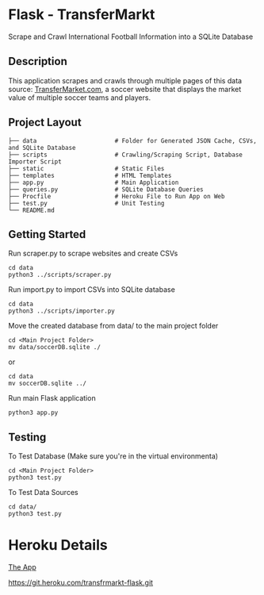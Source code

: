 # Flask - TransferMarkt 
Scrape and Crawl International Football Information into a SQLite Database


## Description
This application scrapes and crawls through multiple pages of this data source: [TransferMarket.com](https://www.transfermarkt.com/), a soccer website that displays the market value of multiple soccer teams and players.


## Project Layout
    ├── data                      # Folder for Generated JSON Cache, CSVs, and SQLite Database
    ├── scripts                   # Crawling/Scraping Script, Database Importer Script
    ├── static                    # Static Files
    ├── templates                 # HTML Templates
    ├── app.py                    # Main Application
    ├── queries.py                # SQLite Database Queries
    ├── Procfile                  # Heroku File to Run App on Web
    ├── test.py                   # Unit Testing
    └── README.md

## Getting Started
Run scraper.py to scrape websites and create CSVs
```
cd data
python3 ../scripts/scraper.py
```

Run import.py to import CSVs into SQLite database
```
cd data
python3 ../scripts/importer.py
```

Move the created database from data/ to the main project folder
```
cd <Main Project Folder>
mv data/soccerDB.sqlite ./
```
or
```
cd data
mv soccerDB.sqlite ../
```

Run main Flask application
```
python3 app.py
```

## Testing
To Test Database (Make sure you're in the virtual environmenta)
```
cd <Main Project Folder>
python3 test.py
```

To Test Data Sources

```
cd data/
python3 test.py
```


# Heroku Details
[The App](https://transfrmarkt-flask.herokuapp.com/)

https://git.heroku.com/transfrmarkt-flask.git


